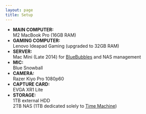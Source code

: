 ```yaml
---
layout: page
title: Setup
---
```


- **MAIN COMPUTER:**  
M2 MacBook Pro (16GB RAM)
- **GAMING COMPUTER:**  
Lenovo Ideapad Gaming (upgraded to 32GB RAM)
- **SERVER:**  
Mac Mini (Late 2014) for [BlueBubbles](https://bluebubbles.app) and NAS management
- **MIC:**  
Blue Snowball
- **CAMERA:**  
Razer Kiyo Pro 1080p60
- **CAPTURE CARD:**  
EVGA XR1 Lite
- **STORAGE:**  
1TB external HDD  
2TB NAS (1TB dedicated solely to [Time Machine](https://support.apple.com/en-us/HT201250))